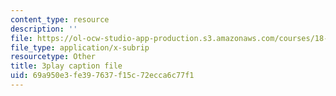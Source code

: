 ```yaml
---
content_type: resource
description: ''
file: https://ol-ocw-studio-app-production.s3.amazonaws.com/courses/18-085-computational-science-and-engineering-i-fall-2008/69a950e3fe397637f15c72ecca6c77f1_aGnegoNe8Xo.srt
file_type: application/x-subrip
resourcetype: Other
title: 3play caption file
uid: 69a950e3-fe39-7637-f15c-72ecca6c77f1
---
```

